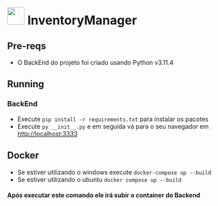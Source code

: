 # <img width="40px" src="https://cdn.jsdelivr.net/gh/devicons/devicon/icons/python/python-original.svg" /> InventoryManager

## Pre-reqs

- O BackEnd do projeto foi criado usando Python v3.11.4

## Running

### BackEnd
- Execute `pip install -r requirements.txt` para instalar os pacotes
- Execute `py __init__.py` e em seguida vá para o seu navegador em [http://localhost:3333](http://localhost:3333/)

## Docker
- Se estiver utilizando o windows execute `docker-compose up --build`
- Se estiver utilizando o ubuntu `docker compose up --build`

#### Após executar este comando ele irá subir o container do Backend
